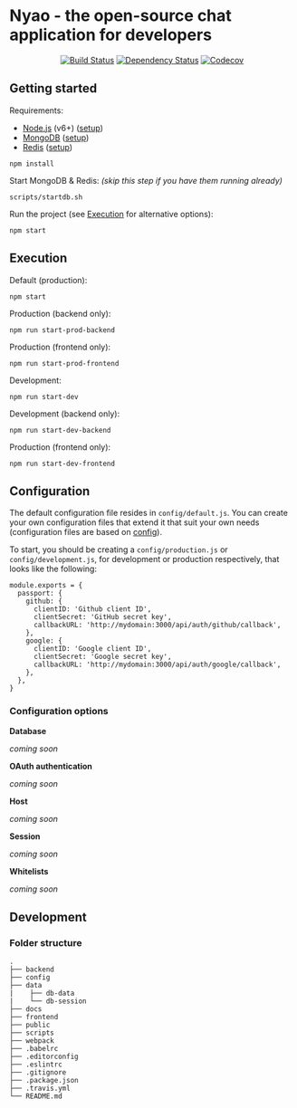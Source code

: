 # Nyao - the open-source chat application for developers

<p align="center">
  <a href="https://travis-ci.com/zurfyx/nyao"><img src="https://travis-ci.com/zurfyx/nyao.svg?token=kXP2msyJWy3GocoENpsq&branch=master" alt="Build Status" /></a>
  <a href="https://dependencyci.com/github/zurfyx/nyao"><img src="https://dependencyci.com/github/zurfyx/nyao/badge" alt="Dependency Status" /></a>
  <a href="https://codecov.io/gh/zurfyx/nyao"><img src="https://codecov.io/gh/zurfyx/nyao/branch/master/graph/badge.svg?token=fqr6VP4POE" alt="Codecov" /></a>

</p>

## Getting started

Requirements:

- [Node.js](https://nodejs.org) (v6+) ([setup](https://nodejs.org/en/download/package-manager/#debian-and-ubuntu-based-linux-distributions))
- [MongoDB](https://www.mongodb.com/) ([setup](https://www.digitalocean.com/community/tutorials/how-to-install-mongodb-on-ubuntu-16-04))
- [Redis](https://redis.io) ([setup](https://www.digitalocean.com/community/tutorials/how-to-install-and-configure-redis-on-ubuntu-16-04))

```
npm install
```

Start MongoDB & Redis: *(skip this step if you have them running already)*

```
scripts/startdb.sh
```

Run the project (see [Execution](#execution) for alternative options):

```
npm start
```

## Execution

Default (production):

`npm start`

Production (backend only):

`npm run start-prod-backend`

Production (frontend only):

`npm run start-prod-frontend`

Development:

`npm run start-dev`

Development (backend only):

`npm run start-dev-backend`

Production (frontend only):

`npm run start-dev-frontend`

## Configuration

The default configuration file resides in `config/default.js`.
You can create your own configuration files that extend it that suit your own needs
(configuration files are based on [config](https://github.com/lorenwest/node-config)).

To start, you should be creating a `config/production.js` or `config/development.js`, for
development or production respectively, that looks like the following:

```
module.exports = {
  passport: {
    github: {
      clientID: 'Github client ID',
      clientSecret: 'GitHub secret key',
      callbackURL: 'http://mydomain:3000/api/auth/github/callback',
    },
    google: {
      clientID: 'Google client ID',
      clientSecret: 'Google secret key',
      callbackURL: 'http://mydomain:3000/api/auth/google/callback',
    },
  },
}
```

### Configuration options

**Database**

*coming soon*

**OAuth authentication**

*coming soon*

**Host**

*coming soon*

**Session**

*coming soon*

**Whitelists**

*coming soon*

## Development

### Folder structure

```
.
├── backend
├── config
├── data
|    ├── db-data
|    └── db-session
├── docs
├── frontend
├── public
├── scripts
├── webpack
├── .babelrc
├── .editorconfig
├── .eslintrc
├── .gitignore
├── .package.json
├── .travis.yml
└── README.md
```